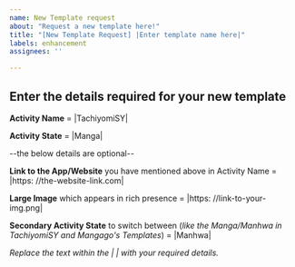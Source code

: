 ```yaml
---
name: New Template request
about: "Request a new template here!"
title: "[New Template Request] |Enter template name here|"
labels: enhancement
assignees: ''

---
```


## Enter the details required for your new template

**Activity Name** = |TachiyomiSY|

**Activity State** = |Manga|

--the below details are optional--

**Link to the App/Website** you have mentioned above in Activity Name
               = |https: //the-website-link.com|
               
**Large Image** which appears in rich presence 
               = |https: //link-to-your-img.png|
               
**Secondary Activity State** to switch between (*like the Manga/Manhwa in TachiyomiSY and Mangago's Templates*)
               =  |Manhwa|

*Replace the text within the | | with your required details.*

